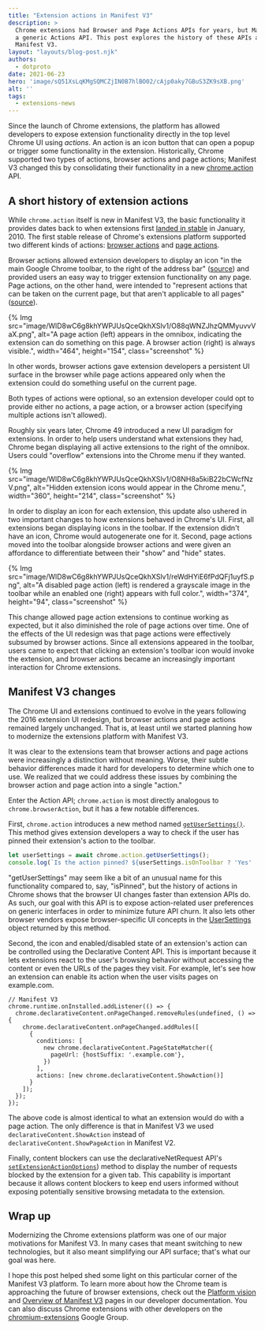 ```yaml
---
title: "Extension actions in Manifest V3"
description: >
  Chrome extensions had Browser and Page Actions APIs for years, but Manifest V3 replaced both with
  a generic Actions API. This post explores the history of these APIs and what has changed in
  Manifest V3.
layout: "layouts/blog-post.njk"
authors:
  - dotproto
date: 2021-06-23
hero: 'image/sQ51XsLqKMgSQMCZjIN0B7hlBO02/cAjp0aky7GBuS3ZK9sXB.png'
alt: ''
tags:
  - extensions-news
---
```


Since the launch of Chrome extensions, the platform has allowed developers to expose extension
functionality directly in the top level Chrome UI using _actions_. An action is an icon button that
can open a popup or trigger some functionality in the extension. Historically, Chrome supported two
types of actions, browser actions and page actions; Manifest V3 changed this by consolidating their
functionality in a new [chrome.action][api-action] API.

## A short history of extension actions

While `chrome.action` itself is new in Manifest V3, the basic functionality it provides dates back
to when extensions first [landed in stable][blog-chrome-4] in January, 2010. The first stable
release of Chrome's extensions platform supported two different kinds of actions: [browser
actions][api-browser-action] and [page actions][api-page-action].

Browser actions allowed extension developers to display an icon "in the main Google Chrome toolbar,
to the right of the address bar" ([source][archive-browser-action]) and provided users an easy way
to trigger extension functionality on any page. Page actions, on the other hand, were intended to
"represent actions that can be taken on the current page, but that aren't applicable to all pages"
([source][archive-page-action]).

{% Img src="image/WlD8wC6g8khYWPJUsQceQkhXSlv1/O88qWNZJhzQMMyuvvVaX.png", alt="A page action (left) appears in the omnibox, indicating the extension can do something on this page. A browser action (right) is always visible.", width="464", height="154", class="screenshot" %}

In other words, browser actions gave extension developers a persistent UI surface in the browser
while page actions appeared only when the extension could do something useful on the current page.

Both types of actions were optional, so an extension developer could opt to provide either no
actions, a page action, or a browser action (specifying multiple actions isn't allowed).

Roughly six years later, Chrome 49 introduced a new UI paradigm for extensions. In order to help
users understand what extensions they had, Chrome began displaying all active extensions to the
right of the omnibox. Users could "overflow" extensions into the Chrome menu if they wanted.

{% Img src="image/WlD8wC6g8khYWPJUsQceQkhXSlv1/O8NH8a5kiB22bCWcfNzV.png", alt="Hidden extension icons would appear in the Chrome menu.", width="360", height="214", class="screenshot" %}

In order to display an icon for each extension, this update also ushered in two important changes to
how extensions behaved in Chrome's UI. First, all extensions began displaying icons in the toolbar.
If the extension didn't have an icon, Chrome would autogenerate one for it. Second, page actions
moved into the toolbar alongside browser actions and were given an affordance to differentiate
between their "show" and "hide" states.

{% Img src="image/WlD8wC6g8khYWPJUsQceQkhXSlv1/reWdHYiE6fPdQFj1uyfS.png", alt="A disabled page action (left) is rendered a grayscale image in the toolbar while an enabled one (right) appears with full color.", width="374", height="94", class="screenshot" %}

This change allowed page action extensions to continue working as expected, but it also diminished
the role of page actions over time. One of the effects of the UI redesign was that page actions were
effectively subsumed by browser actions. Since all extensions appeared in the toolbar, users came to
expect that clicking an extension's toolbar icon would invoke the extension, and browser actions
became an increasingly important interaction for Chrome extensions.

## Manifest V3 changes

The Chrome UI and extensions continued to evolve in the years following the 2016 extension UI
redesign, but browser actions and page actions remained largely unchanged. That is, at least until
we started planning how to modernize the extensions platform with Manifest V3.

It was clear to the extensions team that browser actions and page actions were increasingly a
distinction without meaning. Worse, their subtle behavior differences made it hard for developers to
determine which one to use. We realized that we could address these issues by combining the browser
action and page action into a single "action."

Enter the Action API; `chrome.action` is most directly analogous to `chrome.browserAction`, but it
has a few notable differences.

First, `chrome.action` introduces a new method named [`getUserSettings()`][method-gus]. This method
gives extension developers a way to check if the user has pinned their extension's action to the
toolbar.

```js
let userSettings = await chrome.action.getUserSettings();
console.log(`Is the action pinned? ${userSettings.isOnToolbar ? 'Yes' : 'No'}.`);
```

"getUserSettings" may seem like a bit of an unusual name for this functionality compared to, say,
"isPinned", but the history of actions in Chrome shows that the browser UI changes faster than
extension APIs do. As such, our goal with this API is to expose action-related user preferences on
generic interfaces in order to minimize future API churn. It also lets other browser vendors expose
browser-specific UI concepts in the [UserSettings][type-user-settings] object returned by this
method.

Second, the icon and enabled/disabled state of an extension's action can be controlled using the
Declarative Content API. This is important because it lets extensions react to the user's browsing
behavior without accessing the content or even the URLs of the pages they visit. For example, let's
see how an extension can enable its action when the user visits pages on example.com.

```js/10
// Manifest V3
chrome.runtime.onInstalled.addListener(() => {
  chrome.declarativeContent.onPageChanged.removeRules(undefined, () => {
    chrome.declarativeContent.onPageChanged.addRules([
      {
        conditions: [
          new chrome.declarativeContent.PageStateMatcher({
            pageUrl: {hostSuffix: '.example.com'},
          })
        ],
        actions: [new chrome.declarativeContent.ShowAction()]
      }
    ]);
  });
});
```

The above code is almost identical to what an extension would do with a page action. The only
difference is that in Manifest V3 we used `declarativeContent.ShowAction` instead of
`declarativeContent.ShowPageAction` in Manifest V2.

Finally, content blockers can use the declarativeNetRequest API's
[`setExtensionActionOptions`][method-seao]) method to display the number of
requests blocked by the extension for a given tab. This capability is important because it allows
content blockers to keep end users informed without exposing potentially sensitive browsing metadata
to the extension.


## Wrap up

Modernizing the Chrome extensions platform was one of our major motivations for Manifest V3. In many
cases that meant switching to new technologies, but it also meant simplifying our API surface;
that's what our goal was here.

I hope this post helped shed some light on this particular corner of the Manifest V3 platform. To
learn more about how the Chrome team is approaching the future of browser extensions, check out the
[Platform vision][mv3-platform-vision] and [Overview of Manifest V3][mv3-overview] pages in our
developer documentation. You can also discuss Chrome extensions with other developers on the
[chromium-extensions][crx-group] Google Group.

[api-action]: https://developer.chrome.com/docs/extensions/reference/action/
[api-browser-action]: https://developer.chrome.com/docs/extensions/reference/browserAction
[api-page-action]: https://developer.chrome.com/docs/extensions/reference/pageAction/
[archive-browser-action]: https://web.archive.org/web/20091119105342/http://code.google.com/chrome/extensions/browserAction.html
[archive-page-action]: https://web.archive.org/web/20091125234041/http://code.google.com/chrome/extensions/pageAction.html
[blog-chrome-4]: https://chrome.googleblog.com/2010/01/over-1500-new-features-for-google.html
[crx-group]: https://groups.google.com/a/chromium.org/forum/#!forum/chromium-extensions
[method-gus]: https://developer.chrome.com/docs/extensions/reference/action/#method-getUserSettings
[method-seao]: https://developer.chrome.com/docs/extensions/reference/declarativeNetRequest/#method-setExtensionActionOptions
[mv3-overview]: https://developer.chrome.com/docs/extensions/mv3/intro/mv3-overview
[mv3-platform-vision]: https://developer.chrome.com/docs/extensions/mv3/intro/platform-vision
[type-user-settings]: https://developer.chrome.com/docs/extensions/reference/action/#type-UserSettings
